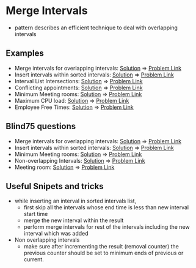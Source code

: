 # Merge Intervals

- pattern describes an efficient technique to deal with overlapping intervals

## Examples
- Merge intervals for overlapping intervals: [Solution](/src/merge-intervals/merge-overlapping-intervals.ts) => [Problem Link](https://leetcode.com/problems/merge-intervals/)
- Insert intervals within sorted intervals: [Solution](/src/merge-intervals/insert-interval.ts) => [Problem Link](https://leetcode.com/problems/insert-interval/)
- Interval List Intersections: [Solution](/src/merge-intervals/intervals-intersection.ts) => [Problem Link](https://leetcode.com/problems/interval-list-intersections/)
- Conflicting appointments: [Solution](/src/merge-intervals/conflicting-appointments.ts) => [Problem Link](https://www.educative.io/courses/grokking-the-coding-interview/qVV79nGVgAG)
- Minimum Meeting rooms: [Solution](/src/merge-intervals/minimum-meeting-rooms.ts) => [Problem Link](https://leetcode.com/problems/meeting-rooms-ii/)
- Maximum CPU load: [Solution](/src/merge-intervals/max-cpu-load.ts) => [Problem Link](https://www.educative.io/courses/grokking-the-coding-interview/xVlyyv3rR93)
- Employee Free Times: [Solution](/src/merge-intervals/employee-free-time.ts) => [Problem Link](https://www.educative.io/courses/grokking-the-coding-interview/YQykDmBnvB0)

## Blind75 questions
- Merge intervals for overlapping intervals: [Solution](/src/merge-intervals/merge-overlapping-intervals.ts) => [Problem Link](https://leetcode.com/problems/merge-intervals/)
- Insert intervals within sorted intervals: [Solution](/src/merge-intervals/insert-interval.ts) => [Problem Link](https://leetcode.com/problems/insert-interval/)
- Minimum Meeting rooms: [Solution](/src/merge-intervals/minimum-meeting-rooms.ts) => [Problem Link](https://leetcode.com/problems/meeting-rooms-ii/)
- Non-overlapping Intervals: [Solution](/src/merge-intervals/non-overlapping-intervals.ts) => [Problem Link](https://leetcode.com/problems/non-overlapping-intervals/)
- Meeting room: [Solution](/src/merge-intervals/meeting-rooms.ts) => [Problem Link](https://www.lintcode.com/problem/920/)

## Useful Snipets and tricks
- while inserting an interval in sorted intervals list,
    - first skip all the intervals whose end time is less than new interval start time
    - merge the new interval within the result
    - perform merge intervals for rest of the intervals including the new interval which was added
- Non overlapping intervals
    - make sure after incrementing the result (removal counter) the previous counter should be set to minimum ends of previous or current.
